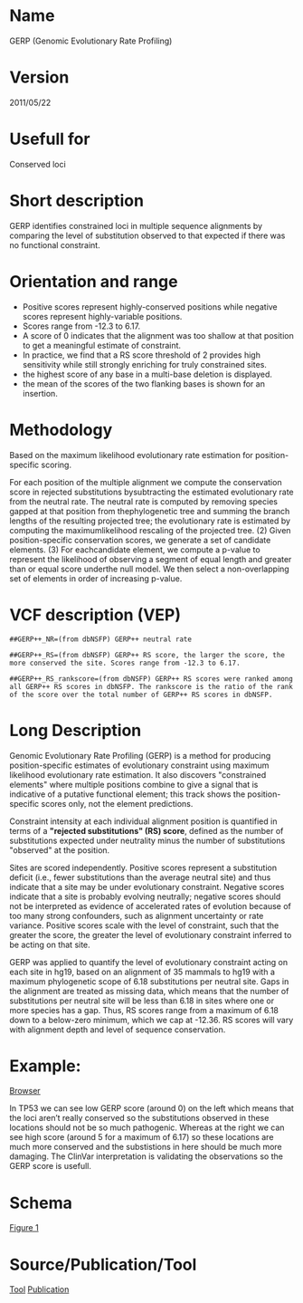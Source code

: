 # Name

GERP (Genomic Evolutionary Rate Profiling)

# Version

2011/05/22

# Usefull for

Conserved loci

# Short description

GERP identifies constrained loci in multiple sequence alignments by comparing the level of substitution observed to that expected if there was no functional constraint.

# Orientation and range

* Positive scores represent highly-conserved positions while negative scores represent highly-variable positions.
* Scores range from -12.3 to 6.17.
* A score of 0 indicates that the alignment was too shallow at that position to get a meaningful estimate of constraint.
* In practice, we find that a RS score threshold of 2 provides high sensitivity while still strongly enriching for truly constrained sites. 
* the highest score of any base in a multi-base deletion is displayed.
* the mean of the scores of the two flanking bases is shown for an insertion.

# Methodology

Based on the maximum likelihood evolutionary rate estimation for position-specific scoring.

For each position of the multiple alignment we compute the conservation score in rejected substitutions bysubtracting the estimated evolutionary rate from the neutral rate. The neutral rate is computed by removing species gapped at that position from thephylogenetic tree and summing the branch lengths of the resulting projected tree; the evolutionary rate is estimated by computing the maximumlikelihood rescaling of the projected tree. (2) Given position-specific conservation scores, we generate a set of candidate elements. (3) For eachcandidate element, we compute a p-value to represent the likelihood of observing a segment of equal length and greater than or equal score underthe null model. We then select a non-overlapping set of elements in order of increasing p-value.

# VCF description (VEP)

`##GERP++_NR=(from dbNSFP) GERP++ neutral rate`

`##GERP++_RS=(from dbNSFP) GERP++ RS score, the larger the score, the more conserved the site. Scores range from -12.3 to 6.17.`

`##GERP++_RS_rankscore=(from dbNSFP) GERP++ RS scores were ranked among all GERP++ RS scores in dbNSFP. The rankscore is the ratio of the rank of the score over the total number of GERP++ RS scores in dbNSFP.`

# Long Description

Genomic Evolutionary Rate Profiling (GERP) is a method for producing position-specific estimates of evolutionary constraint using maximum likelihood evolutionary rate estimation. It also discovers "constrained elements" where multiple positions combine to give a signal that is indicative of a putative functional element; this track shows the position-specific scores only, not the element predictions.

Constraint intensity at each individual alignment position is quantified in terms of a **"rejected substitutions" (RS) score**, defined as the number of substitutions expected under neutrality minus the number of substitutions "observed" at the position.

Sites are scored independently. Positive scores represent a substitution deficit (i.e., fewer substitutions than the average neutral site) and thus indicate that a site may be under evolutionary constraint. Negative scores indicate that a site is probably evolving neutrally; negative scores should not be interpreted as evidence of accelerated rates of evolution because of too many strong confounders, such as alignment uncertainty or rate variance. Positive scores scale with the level of constraint, such that the greater the score, the greater the level of evolutionary constraint inferred to be acting on that site.

GERP was applied to quantify the level of evolutionary constraint acting on each site in hg19, based on an alignment of 35 mammals to hg19 with a maximum phylogenetic scope of 6.18 substitutions per neutral site. Gaps in the alignment are treated as missing data, which means that the number of substitutions per neutral site will be less than 6.18 in sites where one or more species has a gap. Thus, RS scores range from a maximum of 6.18 down to a below-zero minimum, which we cap at -12.36. RS scores will vary with alignment depth and level of sequence conservation. 

# Example:

[Browser](https://genome.ucsc.edu/cgi-bin/hgTracks?db=hg19&lastVirtModeType=default&lastVirtModeExtraState=&virtModeType=default&virtMode=0&nonVirtPosition=&position=chr17%3A7576837%2D7576857&hgsid=1039105607_CnqTNBavTHS9mAqm5gSXzAsNT9s2)

In TP53 we can see low GERP score (around 0) on the left which means that the loci aren’t really conserved so the substitutions observed in these locations should not be so much pathogenic. Whereas at the right we can see high score (around 5 for a maximum of 6.17) so these locations are much more conserved and the substistions in here should be much more damaging. The ClinVar interpretation is validating the observations so the GERP score is usefull.

# Schema

[Figure 1](http://mendel.stanford.edu/SidowLab/pdfs/2010DavydovEtAl.pdf)

# Source/Publication/Tool

[Tool](http://mendel.stanford.edu/SidowLab/downloads/gerp/)
[Publication](http://mendel.stanford.edu/SidowLab/pdfs/2010DavydovEtAl.pdf)
